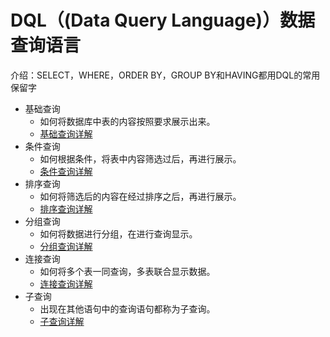 # DQL（(Data Query Language)）数据查询语言
介绍：SELECT，WHERE，ORDER BY，GROUP BY和HAVING都用DQL的常用保留字  
- 基础查询
    - 如何将数据库中表的内容按照要求展示出来。
    - [基础查询详解](https://github.com/acompe/study/blob/master/SQL/DQL/%E5%9F%BA%E7%A1%80%E6%9F%A5%E8%AF%A2.md)
- 条件查询
    - 如何根据条件，将表中内容筛选过后，再进行展示。
    - [条件查询详解](https://github.com/acompe/study/blob/master/SQL/DQL/%E6%9D%A1%E4%BB%B6%E6%9F%A5%E8%AF%A2.md)
- 排序查询
    - 如何将筛选后的内容在经过排序之后，再进行展示。
    - [排序查询详解](https://github.com/acompe/study/blob/master/SQL/DQL/%E6%8E%92%E5%BA%8F%E6%9F%A5%E8%AF%A2.md)
- 分组查询
    - 如何将数据进行分组，在进行查询显示。
    - [分组查询详解](https://github.com/acompe/study/blob/master/SQL/DQL/%E5%88%86%E7%BB%84%E6%9F%A5%E8%AF%A2.md)
- 连接查询
    - 如何将多个表一同查询，多表联合显示数据。
    - [连接查询详解](https://github.com/acompe/study/blob/master/SQL/DQL/%E8%BF%9E%E6%8E%A5%E6%9F%A5%E8%AF%A2.md)
- 子查询
    - 出现在其他语句中的查询语句都称为子查询。
    - [子查询详解](https://github.com/acompe/study/blob/master/SQL/DQL/%E5%AD%90%E6%9F%A5%E8%AF%A2.md)